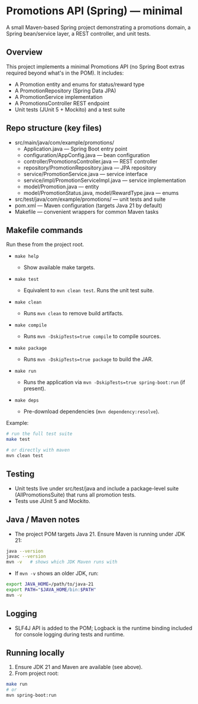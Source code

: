 # Promotions API (Spring) — minimal

A small Maven-based Spring project demonstrating a promotions domain, a Spring bean/service layer, a REST controller, and unit tests.

## Overview
This project implements a minimal Promotions API (no Spring Boot extras required beyond what's in the POM). It includes:
- A Promotion entity and enums for status/reward type
- A PromotionRepository (Spring Data JPA)
- A PromotionService implementation
- A PromotionsController REST endpoint
- Unit tests (JUnit 5 + Mockito) and a test suite

## Repo structure (key files)
- src/main/java/com/example/promotions/
  - Application.java — Spring Boot entry point
  - configuration/AppConfig.java — bean configuration
  - controller/PromotionsController.java — REST controller
  - repository/PromotionRepository.java — JPA repository
  - service/PromotionService.java — service interface
  - service/impl/PromotionServiceImpl.java — service implementation
  - model/Promotion.java — entity
  - model/PromotionStatus.java, model/RewardType.java — enums
- src/test/java/com/example/promotions/ — unit tests and suite
- pom.xml — Maven configuration (targets Java 21 by default)
- Makefile — convenient wrappers for common Maven tasks

## Makefile commands
Run these from the project root.

- `make help`
  - Show available make targets.

- `make test`
  - Equivalent to `mvn clean test`. Runs the unit test suite.

- `make clean`
  - Runs `mvn clean` to remove build artifacts.

- `make compile`
  - Runs `mvn -DskipTests=true compile` to compile sources.

- `make package`
  - Runs `mvn -DskipTests=true package` to build the JAR.

- `make run`
  - Runs the application via `mvn -DskipTests=true spring-boot:run` (if present).

- `make deps`
  - Pre-download dependencies (`mvn dependency:resolve`).

Example:
```bash
# run the full test suite
make test

# or directly with maven
mvn clean test
```

## Testing
- Unit tests live under src/test/java and include a package-level suite (AllPromotionsSuite) that runs all promotion tests.
- Tests use JUnit 5 and Mockito.

## Java / Maven notes
- The project POM targets Java 21. Ensure Maven is running under JDK 21:
```bash
java --version
javac --version
mvn -v   # shows which JDK Maven runs with
```
- If `mvn -v` shows an older JDK, run:
```bash
export JAVA_HOME=/path/to/java-21
export PATH="$JAVA_HOME/bin:$PATH"
mvn -v
```

## Logging
- SLF4J API is added to the POM; Logback is the runtime binding included for console logging during tests and runtime.

## Running locally
1. Ensure JDK 21 and Maven are available (see above).
2. From project root:
```bash
make run
# or
mvn spring-boot:run
```
